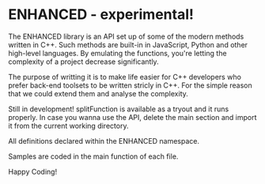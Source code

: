 # ENHANCED - experimental!

The ENHANCED library is an API set up of some of the modern methods written in C++. Such methods are built-in in JavaScript, Python and other high-level languages. By emulating the functions, you're letting the complexity of a project decrease significantly.

The purpose of writting it is to make life easier for C++ developers who prefer back-end toolsets to be written stricly in C++. For the simple reason that we could extend them and analyse the complexity.

Still in development! splitFunction is available as a tryout and it runs properly. In case you wanna use the API, delete the main section and import it from the current working directory.


All definitions declared within the ENHANCED namespace.

Samples are coded in the main function of each file.

Happy Coding!

